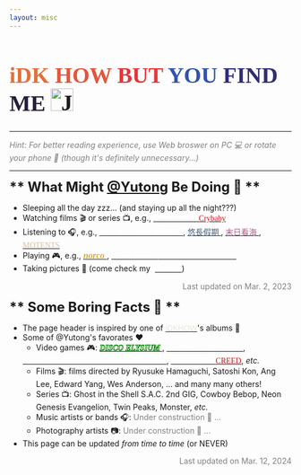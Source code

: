 ```yaml
---
layout: misc
---
```


<h1 style="font-family: JD LED5; font-size: 40px; text-align: left"> <span style="color: #E4703A">iDK</span> <span style="color: #E4553A">HOW</span> <span style="color: #E33639">BUT</span> <span style="color: #3153AB">YOU</span> <span style="color: #302D75">FIND</span> <span style="color: #261E39">ME</span> <img src="https://i.pinimg.com/originals/9d/9b/d1/9d9bd13afce1a798d22ecfd9897730ed.gif" alt="Just a GIF. Trust me." height="40px"> </h1>

-------

<p style="color: grey; font-style: italic">
Hint: For better reading experience, use Web broswer on PC 💻 or rotate your phone 📱 (though it's definitely unnecessary...)
</p>

-------

<span style="font-size:24px; font-weight: bold">**
What Might [@Yutong](/aboutme) Be Doing 🤔
**</span>

* Sleeping all the day zzz... (and staying up all the night???)
* Watching films 🎬 or series 📺, e.g.,
[<span style="color: white; font-family: Copperplate;"> **DEVILMAN** </span> <span style="font-family: Apple Chancery; color: #CA1420"> Crybaby </span>](https://devilman-crybaby.com/)
* Listening to 🎧, e.g.,
[<span style="color: white; font-family: Noto;"> **THE ★HAPPY★ STAR** </span>](https://music.apple.com/us/album/the-happy-star/1654831374), 
[<span style="color: #485F75; font-family:Times New Roman;"> 悠長假期 </span>](https://music.apple.com/us/album/%E6%82%A0%E9%95%B7%E5%81%87%E6%9C%9F/1598890252), 
[<span style="color: #AD6088;"> 末日看海 </span>](https://music.apple.com/us/album/%E6%9C%AB%E6%97%A5%E7%9C%8B%E6%B5%B7-single/1653929365), 
[<span style="color: #D6C09C; font-family:Arial MT Std;"> MOTENTS </span>](https://music.apple.com/us/album/moments/1480042855)
* Playing 🎮, e.g., 
[<span style="color: #DAAC42; font-family: Arial Rounded MT Bold; font-size: 16px"> ***norco*** </span>](http://norcogame.com/), 
[<span style="color: white;"> <span style="font-family: SF Distant Galaxy;"> **STAR WARS** </span> <span style="font-family: Times New Roman, narrow;"> JEDI: FALLEN ORDER </span> </span>](https://www.ea.com/games/starwars/jedi/jedi-fallen-order)
* Taking pictures 📸 (come check my [<span style="color: white"><span style="font-family: Apple Chancery">**portfolio**</span></span>](https://umbicico.myportfolio.com/))
<!-- * Taking pictures 📸 (come check this [<span style="color: white"><i class="fab fa-instagram"></i> <span style="font-family: Apple Chancery">**Instagram**</span> </span>](https://www.instagram.com/umbucico) account) -->

<p style="color: grey; font-style: normal; text-align: right" >
Last updated on Mar. 2, 2023 </p>

<span style="font-size:24px; font-weight: bold">**
Some Boring Facts 🥱
**</span>

* The page header is inspired by one of [<span style="color: #E5E8D9; font-family: Arial Black, sans-serif">iDKHOW</span>](https://music.apple.com/us/album/1981-extended-play-ep/1441477155)'s albums 🌟
* Some of @Yutong's favorates ❤️
    * Video games 🎮: 
    [<span style="color: white; font-family: Arial CE; -webkit-text-stroke: 1px green"> ***DISCO ELYSIUM*** </span>](https://discoelysium.com/), 
    [<span style="color: white; font-family: Gill Sans, sans-serif; font-stretch: expanded"> DEATH STRANDING </span>](https://deathstrandingpc.505games.com/), 
    <!-- Paper Mario: The Origami King, 
    Remedy games,  -->
    [<span style="font-family: Chalkduster, fantasy; color: white;"> LIFE IS <i class="fa fa-peace" style="color: #C130B1;"></i> STRANGE: BEFORE THE STORM</span>](https://www.square-enix-games.com/en_US/games/life-is-strange-before-the-storm), 
    [<span style="font-family: Times New Roman; color: white;"> ASSASSIN'S <span style="color: #BF1716">CREED</span></span>](https://www.ubisoft.com/en-us/game/assassins-creed), *etc.*
    * Films 🎬: films directed by Ryusuke Hamaguchi, Satoshi Kon, Ang Lee, Edward Yang, Wes Anderson, ... and many many others!
    * Series 📺: Ghost in the Shell S.A.C. 2nd GIG, Cowboy Bebop, Neon Genesis Evangelion, Twin Peaks, Monster, *etc.*
    * Music artists or bands 🎧: <span style="color: grey">Under construction 🚧 ...</span>
    * Photography artists 📷: <span style="color: grey">Under construction 🚧 ...</span>
* This page can be updated *from time to time* (or NEVER) 

<!-- <span style="color: grey">Under construction 🚧 ...</span> -->

<p style="color: grey; font-style: normal; text-align: right" >
Last updated on Mar. 12, 2024 <br>

<!-- ------- -->

<!-- LikeBtn.com BEGIN -->
<span class="likebtn-wrapper" data-theme="slideshare" data-identifier="like_btn" data-dislike_enabled="false" data-counter_frmt="comma" data-share_size="small"></span>

<script>
    (function(d,e,s){if(d.getElementById("likebtn_wjs"))return;a=d.createElement(e);m=d.getElementsByTagName(e)[0];a.async=1;a.id="likebtn_wjs";a.src=s;m.parentNode.insertBefore(a, m)})(document,"script","//w.likebtn.com/js/w/widget.js");
</script>
<!-- LikeBtn.com END -->
</p>
